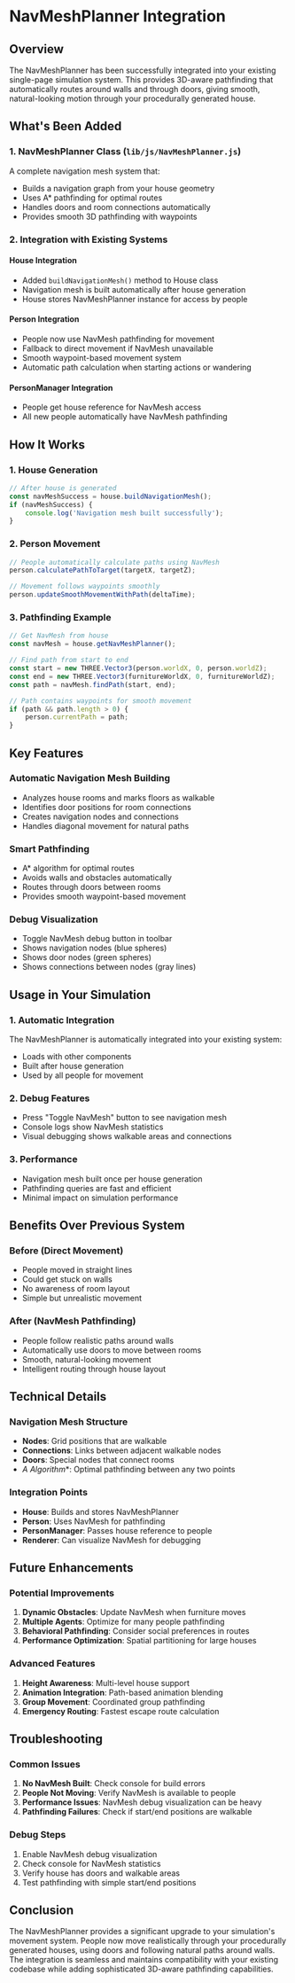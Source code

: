# NavMeshPlanner Integration

## Overview

The NavMeshPlanner has been successfully integrated into your existing single-page simulation system. This provides 3D-aware pathfinding that automatically routes around walls and through doors, giving smooth, natural-looking motion through your procedurally generated house.

## What's Been Added

### 1. NavMeshPlanner Class (`lib/js/NavMeshPlanner.js`)

A complete navigation mesh system that:
- Builds a navigation graph from your house geometry
- Uses A* pathfinding for optimal routes
- Handles doors and room connections automatically
- Provides smooth 3D pathfinding with waypoints

### 2. Integration with Existing Systems

#### House Integration
- Added `buildNavigationMesh()` method to House class
- Navigation mesh is built automatically after house generation
- House stores NavMeshPlanner instance for access by people

#### Person Integration
- People now use NavMesh pathfinding for movement
- Fallback to direct movement if NavMesh unavailable
- Smooth waypoint-based movement system
- Automatic path calculation when starting actions or wandering

#### PersonManager Integration
- People get house reference for NavMesh access
- All new people automatically have NavMesh pathfinding

## How It Works

### 1. House Generation
```javascript
// After house is generated
const navMeshSuccess = house.buildNavigationMesh();
if (navMeshSuccess) {
    console.log('Navigation mesh built successfully');
}
```

### 2. Person Movement
```javascript
// People automatically calculate paths using NavMesh
person.calculatePathToTarget(targetX, targetZ);

// Movement follows waypoints smoothly
person.updateSmoothMovementWithPath(deltaTime);
```

### 3. Pathfinding Example
```javascript
// Get NavMesh from house
const navMesh = house.getNavMeshPlanner();

// Find path from start to end
const start = new THREE.Vector3(person.worldX, 0, person.worldZ);
const end = new THREE.Vector3(furnitureWorldX, 0, furnitureWorldZ);
const path = navMesh.findPath(start, end);

// Path contains waypoints for smooth movement
if (path && path.length > 0) {
    person.currentPath = path;
}
```

## Key Features

### Automatic Navigation Mesh Building
- Analyzes house rooms and marks floors as walkable
- Identifies door positions for room connections
- Creates navigation nodes and connections
- Handles diagonal movement for natural paths

### Smart Pathfinding
- A* algorithm for optimal routes
- Avoids walls and obstacles automatically
- Routes through doors between rooms
- Provides smooth waypoint-based movement

### Debug Visualization
- Toggle NavMesh debug button in toolbar
- Shows navigation nodes (blue spheres)
- Shows door nodes (green spheres)
- Shows connections between nodes (gray lines)

## Usage in Your Simulation

### 1. Automatic Integration
The NavMeshPlanner is automatically integrated into your existing system:
- Loads with other components
- Built after house generation
- Used by all people for movement

### 2. Debug Features
- Press "Toggle NavMesh" button to see navigation mesh
- Console logs show NavMesh statistics
- Visual debugging shows walkable areas and connections

### 3. Performance
- Navigation mesh built once per house generation
- Pathfinding queries are fast and efficient
- Minimal impact on simulation performance

## Benefits Over Previous System

### Before (Direct Movement)
- People moved in straight lines
- Could get stuck on walls
- No awareness of room layout
- Simple but unrealistic movement

### After (NavMesh Pathfinding)
- People follow realistic paths around walls
- Automatically use doors to move between rooms
- Smooth, natural-looking movement
- Intelligent routing through house layout

## Technical Details

### Navigation Mesh Structure
- **Nodes**: Grid positions that are walkable
- **Connections**: Links between adjacent walkable nodes
- **Doors**: Special nodes that connect rooms
- **A* Algorithm**: Optimal pathfinding between any two points

### Integration Points
- **House**: Builds and stores NavMeshPlanner
- **Person**: Uses NavMesh for pathfinding
- **PersonManager**: Passes house reference to people
- **Renderer**: Can visualize NavMesh for debugging

## Future Enhancements

### Potential Improvements
1. **Dynamic Obstacles**: Update NavMesh when furniture moves
2. **Multiple Agents**: Optimize for many people pathfinding
3. **Behavioral Pathfinding**: Consider social preferences in routes
4. **Performance Optimization**: Spatial partitioning for large houses

### Advanced Features
1. **Height Awareness**: Multi-level house support
2. **Animation Integration**: Path-based animation blending
3. **Group Movement**: Coordinated group pathfinding
4. **Emergency Routing**: Fastest escape route calculation

## Troubleshooting

### Common Issues
1. **No NavMesh Built**: Check console for build errors
2. **People Not Moving**: Verify NavMesh is available to people
3. **Performance Issues**: NavMesh debug visualization can be heavy
4. **Pathfinding Failures**: Check if start/end positions are walkable

### Debug Steps
1. Enable NavMesh debug visualization
2. Check console for NavMesh statistics
3. Verify house has doors and walkable areas
4. Test pathfinding with simple start/end positions

## Conclusion

The NavMeshPlanner provides a significant upgrade to your simulation's movement system. People now move realistically through your procedurally generated houses, using doors and following natural paths around walls. The integration is seamless and maintains compatibility with your existing codebase while adding sophisticated 3D-aware pathfinding capabilities. 